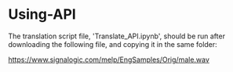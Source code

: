 # Using-API

The translation script file, 'Translate_API.ipynb', should be run after downloading the following file, and copying it in the same folder:

https://www.signalogic.com/melp/EngSamples/Orig/male.wav
